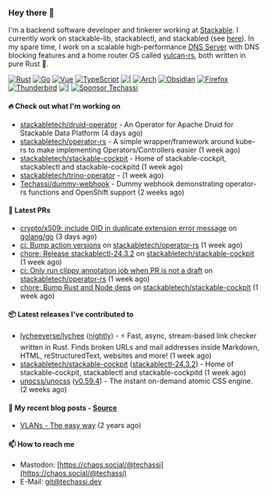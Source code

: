 ### Hey there 👋

I'm a backend software developer and tinkerer working at [Stackable][stackable]. I currently work on
stackable-lib, stackablectl, and stackabled (see [here][stackable-work]). In my spare time, I work on
a scalable high-performance [DNS Server][portal] with DNS blocking features and a home router OS
called [vulcan-rs][vulcan], both written in pure Rust 🦀.

[stackable-work]: https://github.com/stackabletech/stackable
[stackable]: https://github.com/stackabletech
[portal]: https://github.com/portal-rs/portal
[vulcan]: https://github.com/vulcan-rs

[![Rust](https://img.shields.io/badge/-Rust-141414?style=flat&logo=rust&logoColor=%23f97f39)](https://www.rust-lang.org/)
[![Go](https://img.shields.io/badge/-Go-141414?style=flat&logo=go&logoColor=%23f97f39)](https://go.dev/)
[![Vue](https://img.shields.io/badge/-Vue-141414?style=flat&logo=vuedotjs&logoColor=%23f97f39)](https://vuejs.org/)
[![TypeScript](https://img.shields.io/badge/-TypeScript-141414?style=flat&logo=typescript&logoColor=%23f97f39)](https://www.typescriptlang.org/)
![|](https://img.shields.io/badge/-%7C-141414?style=flat&logoColor=%23f97f39)
[![Arch](https://img.shields.io/badge/-Arch-141414?style=flat&logo=archlinux&logoColor=%23f97f39)](https://archlinux.org/)
[![Obsidian](https://img.shields.io/badge/-Obsidian-141414?style=flat&logo=obsidian&logoColor=%23f97f39)](https://obsidian.md/)
[![Firefox](https://img.shields.io/badge/-Firefox-141414?style=flat&logo=firefox&logoColor=%23f97f39)](https://www.mozilla.org/en-US/firefox/new/)
[![Thunderbird](https://img.shields.io/badge/-Thunderbird-141414?style=flat&logo=thunderbird&logoColor=%23f97f39)](https://www.thunderbird.net/en-US/)
![|](https://img.shields.io/badge/-%7C-141414?style=flat&logoColor=%23f97f39)
[![Sponsor Techassi](https://img.shields.io/badge/-Sponsor-141414?style=flat&logo=github&logoColor=%23f97f39)](https://github.com/sponsors/Techassi)

#### 🔥 Check out what I'm working on


- [stackabletech/druid-operator](https://github.com/stackabletech/druid-operator) - An Operator for Apache Druid for Stackable Data Platform (4 days ago)
- [stackabletech/operator-rs](https://github.com/stackabletech/operator-rs) - A simple wrapper/framework around kube-rs to make implementing Operators/Controllers easier (1 week ago)
- [stackabletech/stackable-cockpit](https://github.com/stackabletech/stackable-cockpit) - Home of stackable-cockpit, stackablectl and stackable-cockpitd (1 week ago)
- [stackabletech/trino-operator](https://github.com/stackabletech/trino-operator) -  (1 week ago)
- [Techassi/dummy-webhook](https://github.com/Techassi/dummy-webhook) - Dummy webhook demonstrating operator-rs functions and OpenShift support (2 weeks ago)

#### 🧪 Latest PRs


- [crypto/x509: include OID in duplicate extension error message](https://github.com/golang/go/pull/67157) on [golang/go](https://github.com/golang/go) (3 days ago)
- [ci: Bump action versions](https://github.com/stackabletech/operator-rs/pull/772) on [stackabletech/operator-rs](https://github.com/stackabletech/operator-rs) (1 week ago)
- [chore: Release stackablectl-24.3.2](https://github.com/stackabletech/stackable-cockpit/pull/234) on [stackabletech/stackable-cockpit](https://github.com/stackabletech/stackable-cockpit) (1 week ago)
- [ci: Only run clippy annotation job when PR is not a draft](https://github.com/stackabletech/operator-rs/pull/771) on [stackabletech/operator-rs](https://github.com/stackabletech/operator-rs) (1 week ago)
- [chore: Bump Rust and Node deps](https://github.com/stackabletech/stackable-cockpit/pull/233) on [stackabletech/stackable-cockpit](https://github.com/stackabletech/stackable-cockpit) (1 week ago)

#### 📦 Latest releases I've contributed to


- [lycheeverse/lychee](https://github.com/lycheeverse/lychee/releases/tag/nightly) ([nightly](https://github.com/lycheeverse/lychee/releases/tag/nightly)) - ⚡ Fast, async, stream-based link checker written in Rust. Finds broken URLs and mail addresses inside Markdown, HTML, reStructuredText, websites and more! (1 week ago)
- [stackabletech/stackable-cockpit](https://github.com/stackabletech/stackable-cockpit/releases/tag/stackablectl-24.3.2) ([stackablectl-24.3.2](https://github.com/stackabletech/stackable-cockpit/releases/tag/stackablectl-24.3.2)) - Home of stackable-cockpit, stackablectl and stackable-cockpitd (1 week ago)
- [unocss/unocss](https://github.com/unocss/unocss/releases/tag/v0.59.4) ([v0.59.4](https://github.com/unocss/unocss/releases/tag/v0.59.4)) - The instant on-demand atomic CSS engine. (2 weeks ago)

#### 📜 My recent blog posts - [Source](https://github.com/Techassi/page)


- [VLANs - The easy way](https://techassi.dev/posts/vlans-the-easy-way/) (2 years ago)

#### 📫 How to reach me

- Mastodon: [https://chaos.social/@techassi](https://chaos.social/@techassi)
- E-Mail: git@techassi.dev
